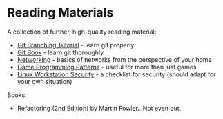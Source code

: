 # Reading Materials

A collection of further, high-quality reading material:

* [Git Branching Tutorial](https://learngitbranching.js.org/) - learn git properly
* [Git Book](https://git-scm.com/book/) - learn git thoroughly
* [Networking](https://www.homenethowto.com/) - basics of networks from the perspective of your home
* [Game Programming Patterns](http://gameprogrammingpatterns.com/) - useful for more than just games
* [Linux Workstation Security](https://github.com/lfit/itpol/blob/master/linux-workstation-security.md) - a checklist for security \(should adapt for your own situation\)

Books:

* Refactoring \(2nd Edition\) by Martin Fowler.. Not even out.



